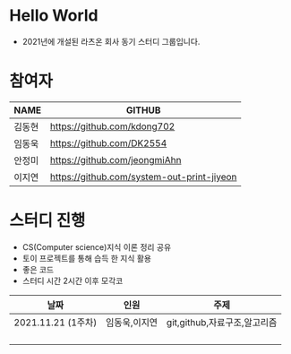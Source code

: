 # Hello World
- 2021년에 개설된 라츠온 회사 동기 스터디 그룹입니다.

# 참여자

| NAME   | GITHUB                                     |
| :----- | ------------------------------------------ |
| 김동현 | https://github.com/kdong702                |
| 임동욱 | https://github.com/DK2554                  |
| 안정미 | https://github.com/jeongmiAhn              |
| 이지연 | https://github.com/system-out-print-jiyeon |

# 스터디 진행

- CS(Computer science)지식 이론 정리 공유
- 토이 프로젝트를 통해 습득 한 지식 활용
- 좋은 코드
- 스터디 시간 2시간  이후 모각코



| 날짜               | 인원          | 주제                         |
| ------------------ | ------------- | ---------------------------- |
| 2021.11.21 (1주차) | 임동욱,이지연 | git,github,자료구조,알고리즘 |
|                    |               |                              |
|                    |               |                              |
|                    |               |                              |
|                    |               |                              |

